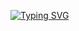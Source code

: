 <a href="https://git.io/typing-svg"><img src="https://readme-typing-svg.herokuapp.com?font=Ubuntu+Mono&size=22&duration=2000&pause=500&color=077906&center=true&vCenter=true&random=false&width=435&lines=Hello%2C+fellow+GitHub+user!;I'm+phtea!+%E2%98%95;I+love+automating+different+tasks%F0%9F%A4%96;Scripts%2C+bots%2C+desktop+tools+%F0%9F%A7%B0;Lain+is+my+favourite+Anime+character+%F0%9F%92%96;(She's+literally+me);Thanks+for+reading+allat+%3AD;(I+use+Arch+btw)" alt="Typing SVG" /></a>

